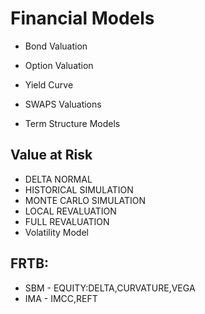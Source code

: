 # Financial Models

* Bond Valuation

* Option Valuation

* Yield Curve

* SWAPS Valuations

* Term Structure Models

 ##   Value at Risk
 * DELTA NORMAL
 * HISTORICAL SIMULATION
 * MONTE CARLO SIMULATION
 * LOCAL REVALUATION
 * FULL REVALUATION
 * Volatility Model
    

 ##    FRTB:
 * SBM - EQUITY:DELTA,CURVATURE,VEGA
 * IMA - IMCC,REFT 
